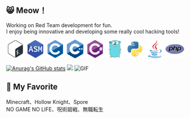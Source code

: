 ## 😸 Meow！
Working on Red Team development for fun.  
I enjoy being innovative and developing some really cool hacking tools!

<p>
  <img src="https://github.com/devicons/devicon/blob/master/icons/bash/bash-original.svg" title="bash" alt="bash" width="50" height="50"/>
  <img src="https://raw.githubusercontent.com/HackerCalico/Blog-Resource/refs/heads/main/asm.png" title="asm" alt="asm" width="50" height="50"/>
  <img src="https://github.com/devicons/devicon/blob/master/icons/c/c-original.svg" title="c" alt="c" width="50" height="50"/>
  <img src="https://github.com/devicons/devicon/blob/master/icons/cplusplus/cplusplus-original.svg" title="cplusplus" alt="cplusplus" width="50" height="50"/>
  <img src="https://github.com/devicons/devicon/blob/master/icons/csharp/csharp-original.svg" title="csharp" alt="csharp" width="50" height="50"/>
  <img src="https://github.com/devicons/devicon/blob/master/icons/go/go-original.svg" title="go" alt="go" width="50" height="50"/>
  <img src="https://github.com/devicons/devicon/blob/master/icons/python/python-original.svg" title="python" alt="python" width="50" height="50"/>
  <img src="https://github.com/devicons/devicon/blob/master/icons/java/java-original.svg" title="java" alt="java" width="50" height="50"/>
  <img src="https://github.com/devicons/devicon/blob/master/icons/php/php-original.svg" title="php" alt="php" width="50" height="50"/>
</p>

[![Anurag's GitHub stats](https://github-readme-stats.vercel.app/api?username=HackerCalico&show_icons=true&theme=react)](https://github-readme-stats.vercel.app/api?username=HackerCalico&show_icons=true&theme=react)
<img height="200em" src="https://github-readme-stats.vercel.app/api/top-langs?username=HackerCalico&show_icons=true&border_radius=25&theme=react&exclude_repo=Magic_C2,HackerCalico,Blog-Resource,HackerCalico.github.io"/>
<img src="https://raw.githubusercontent.com/HackerCalico/Blog-Resource/main/2.gif" alt="GIF" align="linuxQ" width="180"/>

## 💛 My Favorite
Minecraft、Hollow Knight、Spore  
NO GAME NO LIFE、呪術廻戦、無職転生

